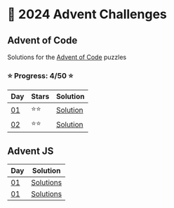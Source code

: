 # 📅 2024 Advent Challenges

## Advent of Code

Solutions for the [Advent of Code](https://adventofcode.com/) puzzles

### ⭐ Progress: 4/50 ⭐

| Day                                       | Stars | Solution                                                                                           |
| ----------------------------------------- | ----- | -------------------------------------------------------------------------------------------------- |
| [01](https://adventofcode.com/2024/day/1) | ⭐⭐  | [Solution](https://github.com/311chaos/30-days-advent-calendar/blob/main/adventofcode.com/day-01/) |
| [02](https://adventofcode.com/2024/day/2) | ⭐⭐  | [Solution](https://github.com/311chaos/30-days-advent-calendar/blob/main/adventofcode.com/day-02/) |

## Advent JS

| Day                                             | Solution                                                                                        |
| ----------------------------------------------- | ----------------------------------------------------------------------------------------------- |
| [01](https://adventjs.dev/en/challenges/2024/1) | [Solutions](https://github.com/311chaos/30-days-advent-calendar/blob/main/adventjs.dev/day-01/) |
| [01](https://adventjs.dev/en/challenges/2024/2) | [Solutions](https://github.com/311chaos/30-days-advent-calendar/blob/main/adventjs.dev/day-02/) |

